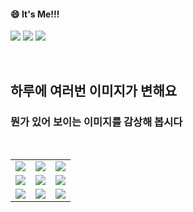 <!--
#### 📫 How to reach me?
<a href="mailto:thquddnr123@gmail.com">
    <img 
        src="https://img.shields.io/badge/Gmail-d14836?style=flat-square&logo=Gmail&logoColor=white&link=mailto:thquddnr123@gmail.com"
        style="height : auto; margin-left : 60px; margin-right : 60px;"/>
</a>
-->
#### 😄 It's Me!!!

<a href="https://cybecho.notion.site/SBU-s-Archives-854ccd3338c2456a867956f26143998a" target="_blank"><img src="https://img.shields.io/badge/Portfolio-303030?style=for-the-badge&logo=Notion&logoColor=white"/></a>
<a href="https://www.instagram.com/junk_warrior_vintage/" target="_blank"><img src="https://img.shields.io/badge/@junk_warrir_vintage-E4405F?style=for-the-badge&logo=Instagram&logoColor=white"/></a>
<a href="https://www.behance.net/thquddnr125654" target="_blank"><img src="https://img.shields.io/badge/Behance-1769FF?style=for-the-badge&logo=Behance&logoColor=white"/></a>

</br>

## 하루에 여러번 이미지가 변해요
### 뭔가 있어 보이는 이미지를 감상해 봅시다

<!--
마크업 바로보기 사이트
https://dillinger.io/ 
-->
  <br/> <table>
<tr>
<td><a href='https://kimjongillookingatthings.tumblr.com/'><img src='https://www.random-art.org/img/large/439065.jpg'></a></td>
<td><a href='https://pointerpointer.com/'><img src='https://www.random-art.org/img/large/439083.jpg'></a></td>
<td><a href='https://www.cameronsworld.net'><img src='https://www.random-art.org/img/large/439021.jpg'></a></td>
</tr>
<tr>
<td><a href='http://www.omglasergunspewpewpew.com/'><img src='https://www.random-art.org/img/large/439136.jpg'></a></td>
<td><a href='https://name.ho9.me/'><img src='https://www.random-art.org/img/large/439098.jpg'></a></td>
<td><a href='https://binarypiano.com/'><img src='https://www.random-art.org/img/large/439033.jpg'></a></td>
</tr>
<tr>
<td><a href='https://img.theqoo.net/img/rjIus.jpg'><img src='https://www.random-art.org/img/large/439076.jpg'></a></td>
<td><a href='https://www.omfgdogs.com/#'><img src='https://www.random-art.org/img/large/439126.jpg'></a></td>
<td><a href='https://longdogechallenge.com/'><img src='https://www.random-art.org/img/large/439111.jpg'></a></td>
</tr>
</table>
